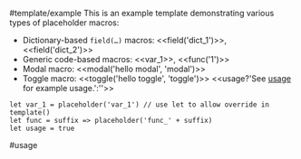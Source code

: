 #template/example <!-- template --> This is an example template demonstrating various types of placeholder macros:
- Dictionary-based `field(…)` macros: <<field('dict_1')>>, <<field('dict_2')>>
- Generic code-based macros: <<var_1>>, <<func('1')>>
- Modal macro: <<modal('hello modal', 'modal')>>
- Toggle macro: <<toggle('hello toggle', 'toggle')>>
<<usage?'See [usage](#template/example/usage) for example usage.':''>>
<!-- /template -->

```js_removed
let var_1 = placeholder('var_1') // use let to allow override in template()
let func = suffix => placeholder('func_' + suffix)
let usage = true
```
<!--removed--> #usage <!-- for auto-install --> <!--/removed-->